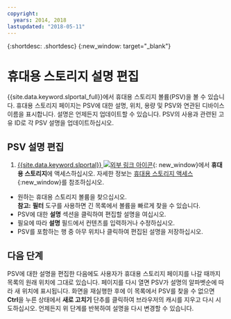 ```yaml
---
copyright:
  years: 2014, 2018
lastupdated: "2018-05-11"
---
```


{:shortdesc: .shortdesc}
{:new_window: target="_blank"}

# 휴대용 스토리지 설명 편집

{{site.data.keyword.slportal_full}}에서 휴대용 스토리지 볼륨(PSV)을 볼 수 있습니다. 휴대용 스토리지 페이지는 PSV에 대한 설명, 위치, 용량 및 PSV와 연관된 디바이스 이름을 표시합니다. 설명은 언제든지 업데이트할 수 있습니다. PSV의 사용과 관련된 고유 ID로 각 PSV 설명을 업데이트하십시오.  

## PSV 설명 편집

1. [{{site.data.keyword.slportal}} ![외부 링크 아이콘](../../icons/launch-glyph.svg "외부 링크 아이콘")](https://control.softlayer.com/){: new_window}에서 **휴대용 스토리지**에 액세스하십시오. 자세한 정보는 [휴대용 스토리지 액세스](access-portable-storage-screen.html){:new_window}를 참조하십시오.
* 원하는 휴대용 스토리지 볼륨을 찾으십시오.<br/>**참고:** **필터** 도구를 사용하면 긴 목록에서 볼륨을 빠르게 찾을 수 있습니다. 
* PSV에 대한 **설명** 섹션을 클릭하여 편집할 설명을 여십시오.
* 필요에 따라 **설명** 필드에서 컨텐츠를 입력하거나 수정하십시오.
* PSV를 포함하는 행 중 아무 위치나 클릭하여 편집된 설명을 저장하십시오.

## 다음 단계

PSV에 대한 설명을 편집한 다음에도 사용자가 휴대용 스토리지 페이지를 나갈 때까지 목록의 원래 위치에 그대로 있습니다. 페이지를 다시 열면 PSV가 설명의 알파벳순에 따라 새 위치에 표시됩니다. 화면을 재실행한 후에 이 목록에서 PSV를 찾을 수 없으면 **Ctrl**을 누른 상태에서 **새로 고치기** 단추를 클릭하여 브라우저의 캐시를 지우고 다시 시도하십시오. 언제든지 위 단계를 반복하여 설명을 다시 변경할 수 있습니다. 
